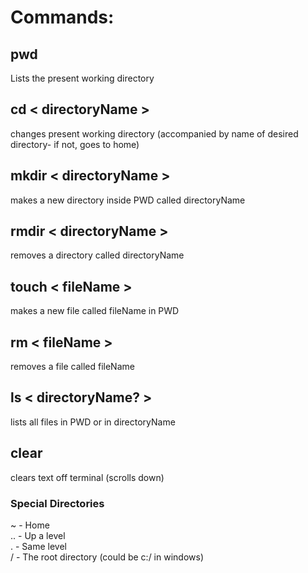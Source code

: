 # Commands:

## pwd
Lists the present working directory
## cd < directoryName >
changes present working directory (accompanied by name of desired directory- if not, goes to home)
## mkdir < directoryName >
makes a new directory inside PWD called directoryName
## rmdir < directoryName >
removes a directory called directoryName
## touch < fileName >
makes a new file called fileName in PWD
## rm < fileName >
removes a file called fileName
## ls < directoryName? >
lists all files in PWD or in directoryName
## clear
clears text off terminal (scrolls down)


### Special Directories
~ - Home
<br>
.. - Up a level
<br>
. - Same level
<br>
/ - The root directory (could be c:/ in windows)